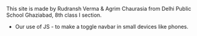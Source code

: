 This site is made by Rudransh Verma & Agrim Chaurasia from Delhi Public School Ghaziabad, 8th class I section.
- Our use of JS - to make a toggle navbar in small devices like phones.
  